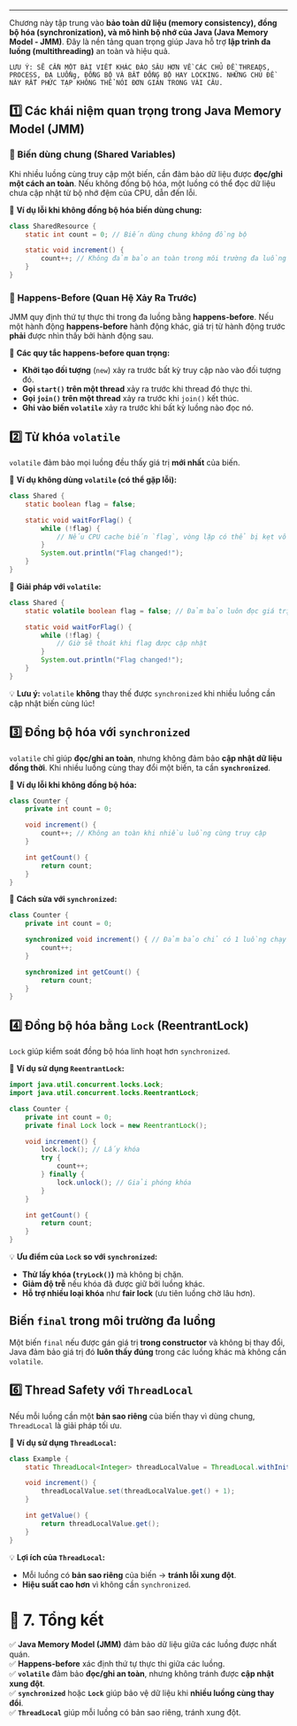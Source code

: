 
---
Chương này tập trung vào **bảo toàn dữ liệu (memory consistency), đồng bộ hóa (synchronization), và mô hình bộ nhớ của Java (Java Memory Model - JMM)**. Đây là nền tảng quan trọng giúp Java hỗ trợ **lập trình đa luồng (multithreading)** an toàn và hiệu quả.

`LƯU Ý: SẼ CẦN MỘT BÀI VIẾT KHÁC ĐÀO SÂU HƠN VỀ CÁC CHỦ ĐỀ THREADS, PROCESS, ĐA LUỒNg, ĐỒNG BỘ VÀ BẤT ĐỒNG BỘ HAY LOCKING. NHỮNG CHỦ ĐỀ NÀY RẤT PHỨC TẠP KHÔNG THỂ NÓI ĐƠN GIẢN TRONG VÀI CÂU.`
## **1️⃣ Các khái niệm quan trọng trong Java Memory Model (JMM)**

### **🔹 Biến dùng chung (Shared Variables)**

Khi nhiều luồng cùng truy cập một biến, cần đảm bảo dữ liệu được **đọc/ghi một cách an toàn**. Nếu không đồng bộ hóa, một luồng có thể đọc dữ liệu chưa cập nhật từ bộ nhớ đệm của CPU, dẫn đến lỗi.

📌 **Ví dụ lỗi khi không đồng bộ hóa biến dùng chung:**
```java
class SharedResource {
    static int count = 0; // Biến dùng chung không đồng bộ

    static void increment() {
        count++; // Không đảm bảo an toàn trong môi trường đa luồng
    }
}
```
### **🔹 Happens-Before (Quan Hệ Xảy Ra Trước)**

JMM quy định thứ tự thực thi trong đa luồng bằng **happens-before**. Nếu một hành động **happens-before** hành động khác, giá trị từ hành động trước **phải** được nhìn thấy bởi hành động sau.

📌 **Các quy tắc happens-before quan trọng:**

- **Khởi tạo đối tượng** (`new`) xảy ra trước bất kỳ truy cập nào vào đối tượng đó.
- **Gọi `start()` trên một thread** xảy ra trước khi thread đó thực thi.
- **Gọi `join()` trên một thread** xảy ra trước khi `join()` kết thúc.
- **Ghi vào biến `volatile`** xảy ra trước khi bất kỳ luồng nào đọc nó.
## **2️⃣ Từ khóa `volatile`**

`volatile` đảm bảo mọi luồng đều thấy giá trị **mới nhất** của biến.

📌 **Ví dụ không dùng `volatile` (có thể gặp lỗi):**
```java
class Shared {
    static boolean flag = false;

    static void waitForFlag() {
        while (!flag) {
            // Nếu CPU cache biến `flag`, vòng lặp có thể bị kẹt vô hạn
        }
        System.out.println("Flag changed!");
    }
}
```
📌 **Giải pháp với `volatile`:**
```java
class Shared {
    static volatile boolean flag = false; // Đảm bảo luôn đọc giá trị mới nhất

    static void waitForFlag() {
        while (!flag) {
            // Giờ sẽ thoát khi flag được cập nhật
        }
        System.out.println("Flag changed!");
    }
}
```
💡 **Lưu ý:** `volatile` **không** thay thế được `synchronized` khi nhiều luồng cần cập nhật biến cùng lúc!

## **3️⃣ Đồng bộ hóa với `synchronized`**

`volatile` chỉ giúp **đọc/ghi an toàn**, nhưng không đảm bảo **cập nhật dữ liệu đồng thời**. Khi nhiều luồng cùng thay đổi một biến, ta cần **`synchronized`**.

📌 **Ví dụ lỗi khi không đồng bộ hóa:**
```java
class Counter {
    private int count = 0;

    void increment() {
        count++; // Không an toàn khi nhiều luồng cùng truy cập
    }

    int getCount() {
        return count;
    }
}
```
📌 **Cách sửa với `synchronized`:**
```java
class Counter {
    private int count = 0;

    synchronized void increment() { // Đảm bảo chỉ có 1 luồng chạy tại 1 thời điểm
        count++;
    }

    synchronized int getCount() {
        return count;
    }
}
```
## **4️⃣ Đồng bộ hóa bằng `Lock` (ReentrantLock)**

`Lock` giúp kiểm soát đồng bộ hóa linh hoạt hơn `synchronized`.

📌 **Ví dụ sử dụng `ReentrantLock`:**
```java
import java.util.concurrent.locks.Lock;
import java.util.concurrent.locks.ReentrantLock;

class Counter {
    private int count = 0;
    private final Lock lock = new ReentrantLock();

    void increment() {
        lock.lock(); // Lấy khóa
        try {
            count++;
        } finally {
            lock.unlock(); // Giải phóng khóa
        }
    }

    int getCount() {
        return count;
    }
}
```
💡 **Ưu điểm của `Lock` so với `synchronized`:**

- **Thử lấy khóa (`tryLock()`)** mà không bị chặn.
- **Giảm độ trễ** nếu khóa đã được giữ bởi luồng khác.
- **Hỗ trợ nhiều loại khóa** như **fair lock** (ưu tiên luồng chờ lâu hơn).

## **Biến `final` trong môi trường đa luồng**

Một biến `final` nếu được gán giá trị **trong constructor** và không bị thay đổi, Java đảm bảo giá trị đó **luôn thấy đúng** trong các luồng khác mà không cần `volatile`.

## **6️⃣ Thread Safety với `ThreadLocal`**

Nếu mỗi luồng cần một **bản sao riêng** của biến thay vì dùng chung, `ThreadLocal` là giải pháp tối ưu.

📌 **Ví dụ sử dụng `ThreadLocal`:**
```java
class Example {
    static ThreadLocal<Integer> threadLocalValue = ThreadLocal.withInitial(() -> 0);

    void increment() {
        threadLocalValue.set(threadLocalValue.get() + 1);
    }

    int getValue() {
        return threadLocalValue.get();
    }
}
```
💡 **Lợi ích của `ThreadLocal`:**

- Mỗi luồng có **bản sao riêng** của biến → **tránh lỗi xung đột**.
- **Hiệu suất cao hơn** vì không cần `synchronized`.

# **📌 7. Tổng kết**

✅ **Java Memory Model (JMM)** đảm bảo dữ liệu giữa các luồng được nhất quán.  
✅ **Happens-before** xác định thứ tự thực thi giữa các luồng.  
✅ **`volatile`** đảm bảo **đọc/ghi an toàn**, nhưng không tránh được **cập nhật xung đột**.  
✅ **`synchronized`** hoặc **`Lock`** giúp bảo vệ dữ liệu khi **nhiều luồng cùng thay đổi**.  
✅ **`ThreadLocal`** giúp mỗi luồng có bản sao riêng, tránh xung đột.

